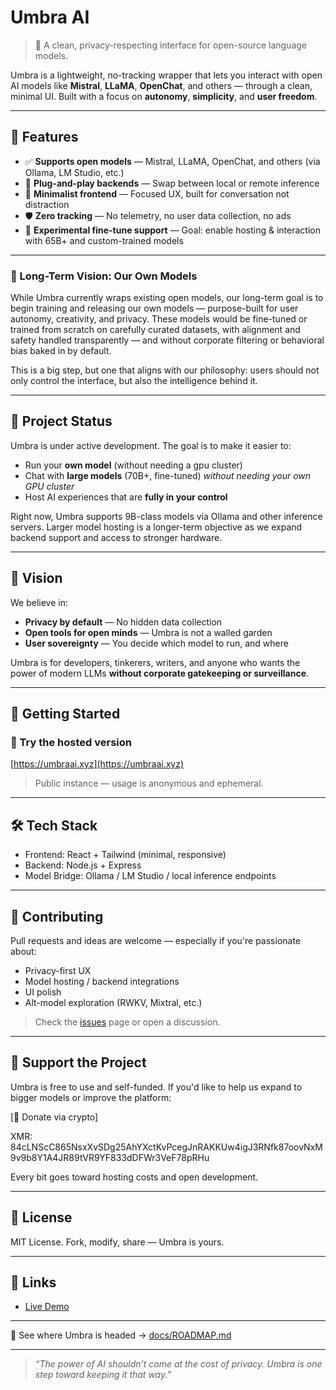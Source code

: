 # Umbra AI

> 🧠 A clean, privacy-respecting interface for open-source language models.

Umbra is a lightweight, no-tracking wrapper that lets you interact with open AI models like **Mistral**, **LLaMA**, **OpenChat**, and others — through a clean, minimal UI. Built with a focus on **autonomy**, **simplicity**, and **user freedom**.



---

## 🌟 Features

- ✅ **Supports open models** — Mistral, LLaMA, OpenChat, and others (via Ollama, LM Studio, etc.)
- 🧩 **Plug-and-play backends** — Swap between local or remote inference
- 🧼 **Minimalist frontend** — Focused UX, built for conversation not distraction
- 🛡️ **Zero tracking** — No telemetry, no user data collection, no ads
- 💬 **Experimental fine-tune support** — Goal: enable hosting & interaction with 65B+ and custom-trained models

---

### 🌌 Long-Term Vision: Our Own Models

While Umbra currently wraps existing open models, our long-term goal is to begin training and releasing our own models — purpose-built for user autonomy, creativity, and privacy. These models would be fine-tuned or trained from scratch on carefully curated datasets, with alignment and safety handled transparently — and without corporate filtering or behavioral bias baked in by default.

This is a big step, but one that aligns with our philosophy: users should not only control the interface, but also the intelligence behind it.

---

## 🚧 Project Status

Umbra is under active development. The goal is to make it easier to:

- Run your **own model** (without needing a gpu cluster)
- Chat with **large models** (70B+, fine-tuned) *without needing your own GPU cluster*
- Host AI experiences that are **fully in your control**

Right now, Umbra supports 9B-class models via Ollama and other inference servers. Larger model hosting is a longer-term objective as we expand backend support and access to stronger hardware.

---

## 🧠 Vision

We believe in:
- **Privacy by default** — No hidden data collection
- **Open tools for open minds** — Umbra is not a walled garden
- **User sovereignty** — You decide which model to run, and where

Umbra is for developers, tinkerers, writers, and anyone who wants the power of modern LLMs **without corporate gatekeeping or surveillance**.

---

## 🚀 Getting Started

### 🔗 Try the hosted version  
[https://umbraai.xyz](https://umbraai.xyz)

> Public instance — usage is anonymous and ephemeral.

---

## 🛠️ Tech Stack

- Frontend: React + Tailwind (minimal, responsive)
- Backend: Node.js + Express
- Model Bridge: Ollama / LM Studio / local inference endpoints

---

## 💬 Contributing

Pull requests and ideas are welcome — especially if you're passionate about:
- Privacy-first UX
- Model hosting / backend integrations
- UI polish
- Alt-model exploration (RWKV, Mixtral, etc.)

> Check the [issues](https://github.com/umbra-ai/umbra/issues) page or open a discussion.

---

## 💸 Support the Project

Umbra is free to use and self-funded. If you'd like to help us expand to bigger models or improve the platform:

[💖 Donate via crypto] 

XMR: 84cLNScC865NsxXvSDg25AhYXctKvPcegJnRAKKUw4igJ3RNfk87oovNxM9v9b8Y1A4JR89tVR9YF833dDFWr3VeF78pRHu

Every bit goes toward hosting costs and open development.

---

## 📜 License

MIT License. Fork, modify, share — Umbra is yours.

---

## 🔗 Links

- [Live Demo](https://umbraai.xyz)

---

📍 See where Umbra is headed → [docs/ROADMAP.md](./docs/ROADMAP.md)

---

> _“The power of AI shouldn’t come at the cost of privacy. Umbra is one step toward keeping it that way.”_

